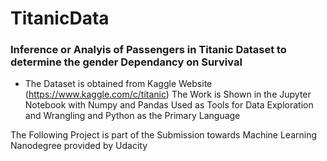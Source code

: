# TitanicData

### Inference or Analyis of Passengers in Titanic Dataset to determine the gender Dependancy on Survival
  * The Dataset is obtained from Kaggle Website (https://www.kaggle.com/c/titanic) The Work is Shown in the Jupyter Notebook with Numpy and     Pandas Used as Tools for Data Exploration and Wrangling and Python as the Primary Language



The Following Project is part of the Submission towards Machine Learning Nanodegree provided by Udacity
